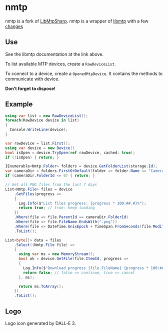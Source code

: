 # nmtp

nmtp is a fork of [LibMtpSharp](https://github.com/shaosss/LibMtpSharp). 
nmtp is a wrapper of [libmtp](https://github.com/libmtp/libmtp) with a few [changes](https://github.com/endurabyte/libmtp)

## Use

See the libmtp documentation at the link above.

To list available MTP devices, create a `RawDeviceList`.

To connect to a device, create a `OpenedMtpDevice`. It contains the methods to communicate with device.

**Don't forget to dispose!**

## Example

```c#
using var list = new RawDeviceList();
foreach(RawDevice device in list)
{
  Console.WriteLine(device);
}

var rawDevice = list.First();
using var device = new Device()
bool isOpen = device.TryOpen(ref rawDevice, cached: true);
if (!isOpen) { return; }

IEnumerable<Nmtp.Folder> folders = device.GetFolderList(storage.Id);
var cameraDir = folders.FirstOrDefault(folder => folder.Name == "Camera"); // e.g. Android Camera directory
if (cameraDir.FolderId <= 0) { return; }

// Get all PNG files from the last 7 days
List<Nmtp.File> files = device
    .GetFiles(progress =>
    {
      Log.Info($"List files progress: {progress * 100:##.#}%");
      return true; // true: keep loading
    })
    .Where(file => file.ParentId == cameraDir.FolderId)
    .Where(file => file.FileName.EndsWith(".png"))
    .Where(file => DateTime.UnixEpoch + TimeSpan.FromSeconds(file.ModificationDate) > DateTime.UtcNow - TimeSpan.FromDays(7))
    .ToList();

List<byte[]> data = files
    .Select((Nmtp.File file) =>
    {
      using var ms = new MemoryStream();
      bool ok = device.GetFile(file.ItemId, progress =>
      {
        Log.Info($"Download progress {file.FileName} {progress * 100:##.#}%");
        return false; // false => continue, true => cancel
      }, ms);

      return ms.ToArray();
    })
    .ToList();
```

## Logo

Logo icon generated by DALL-E 3.

